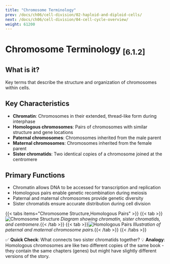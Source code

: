 ```yaml
---
title: "Chromosome Terminology"
prev: /docs/ch06/cell-division/02-haploid-and-diploid-cells/
next: /docs/ch06/cell-division/04-cell-cycle-overview/
weight: 61200
---
```


# Chromosome Terminology <sub>[6.1.2]</sub>

## What is it?
Key terms that describe the structure and organization of chromosomes within cells.

## Key Characteristics
- **Chromatin**: Chromosomes in their extended, thread-like form during interphase
- **Homologous chromosomes**: Pairs of chromosomes with similar structure and gene locations
- **Paternal chromosomes**: Chromosomes inherited from the male parent
- **Maternal chromosomes**: Chromosomes inherited from the female parent
- **Sister chromatids**: Two identical copies of a chromosome joined at the centromere

## Primary Functions
- Chromatin allows DNA to be accessed for transcription and replication
- Homologous pairs enable genetic recombination during meiosis
- Paternal and maternal chromosomes provide genetic diversity
- Sister chromatids ensure accurate distribution during cell division

{{< tabs items="Chromosome Structure,Homologous Pairs" >}}
  {{< tab >}}![Chromosome Structure](/ch06/chromosome-structure.png)
  *Diagram showing chromatin, sister chromatids, and centromere.*{{< /tab >}}
  {{< tab >}}![Homologous Pairs](/ch06/homologous-chromosomes.png) 
  *Illustration of paternal and maternal chromosome pairs.*{{< /tab >}}
{{< /tabs >}}

✅ **Quick Check**: What connects two sister chromatids together?
💡 **Analogy**: Homologous chromosomes are like two different copies of the same book - they contain the same chapters (genes) but might have slightly different versions of the story.